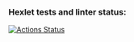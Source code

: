 ### Hexlet tests and linter status:
[![Actions Status](https://github.com/poludnev/frontend-project-lvl4/workflows/hexlet-check/badge.svg)](https://github.com/poludnev/frontend-project-lvl4/actions)